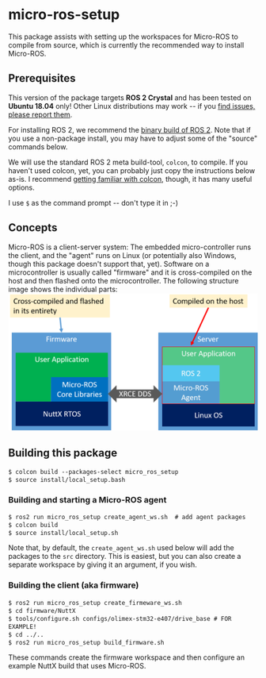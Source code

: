 # micro-ros-setup

This package assists with setting up the workspaces for Micro-ROS to compile from source, which is currently the recommended way to install Micro-ROS.

## Prerequisites

This version of the package targets  **ROS 2 Crystal** and has been tested on **Ubuntu 18.04** only! Other Linux distributions may work -- if you [find issues, please report them](https://github.com/micro-ROS/micro-ros-build/issues). 

For installing ROS 2, we recommend the [binary build of ROS 2](https://index.ros.org/doc/ros2/Installation/Crystal/). Note that if you use a non-package install, you may have to adjust some of the "source" commands below.

We will use the standard ROS 2 meta build-tool, `colcon`, to compile. If you haven't used colcon, yet, you can probably just copy the instructions below as-is. I recommend [getting familiar with colcon](https://index.ros.org//doc/ros2/Tutorials/Colcon-Tutorial/), though, it has many useful options.

I use `$` as the command prompt -- don't type it in ;-)

## Concepts

Micro-ROS is a client-server system: The embedded micro-controller runs the client, and the "agent" runs on Linux (or potentially also Windows, though this package doesn't support that, yet).
Software on a microcontroller is usually called "firmware" and it is cross-compiled on the host and then flashed onto the microcontroller. The following structure image shows the individual parts:
![structure image](doc/structure.png)

## Building this package

```shell
$ colcon build --packages-select micro_ros_setup
$ source install/local_setup.bash
```

### Building and starting a Micro-ROS agent

```shell
$ ros2 run micro_ros_setup create_agent_ws.sh  # add agent packages
$ colcon build
$ source install/local_setup.sh
```

Note that, by default, the `create_agent_ws.sh` used below will add the packages to the `src` directory. This is easiest, but you can also create a separate workspace by giving it an argument, if you wish.


### Building the client (aka firmware)

```shell
$ ros2 run micro_ros_setup create_firmeware_ws.sh
$ cd firmware/NuttX
$ tools/configure.sh configs/olimex-stm32-e407/drive_base # FOR EXAMPLE!
$ cd ../..
$ ros2 run micro_ros_setup build_firmware.sh
```

These commands create the firmware workspace and then configure an example NuttX build that uses Micro-ROS.